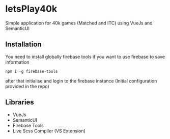 # letsPlay40k
Simple application for 40k games (Matched and ITC) using VueJs and SemanticUI

## Installation
You need to install globally firebase tools if you want to use firebase to save information

```
npm i -g firebase-tools
```
after that initialise and login to the firebase instance (Initial configuration provided in the repo)

## Libraries
- VueJs
- SemanticUI
- Firebase Tools
- Live Scss Compiler (VS Extension)
